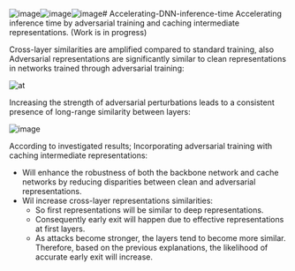 ![image](https://github.com/MortezaNosratpour/Accelerating-DNN-inference-time/assets/45389014/92be7dc3-874c-4a7d-be9e-bc12335b05a8)![image](https://github.com/MortezaNosratpour/Accelerating-DNN-inference-time/assets/45389014/25779ac9-83c9-4f42-812d-405ba900814f)![image](https://github.com/MortezaNosratpour/Accelerating-DNN-inference-time/assets/45389014/07cffb81-eef9-4aae-819f-6f6752c68265)# Accelerating-DNN-inference-time
Accelerating inference time by adversarial training and caching intermediate representations. (Work is in progress)



Cross-layer similarities are amplified compared to standard training, also Adversarial representations are significantly similar to clean representations in networks trained through adversarial training:

![at](https://github.com/MortezaNosratpour/Accelerating-DNN-inference-time/assets/45389014/5a954b01-73fa-4448-a0a4-295b62d150af)




Increasing the strength of adversarial perturbations leads to a consistent presence of long-range similarity between layers:

![image](https://github.com/MortezaNosratpour/Accelerating-DNN-inference-time/assets/45389014/6ae22e0c-70ef-4f84-8ed7-aae0f98a7dbf)




According to investigated results; Incorporating adversarial training with caching intermediate representations:
- Will enhance the robustness of both the backbone network and cache networks by reducing disparities between clean and adversarial representations.
- Wil increase cross-layer representations similarities:
  *  So first representations will be similar to deep representations.
  * Consequently early exit will happen due to effective representations at first layers.
  * As attacks become stronger, the layers tend to become more similar. Therefore, based on the previous explanations, the likelihood of accurate early exit will increase.









